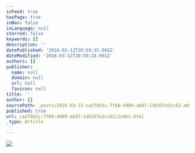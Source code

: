 ```yaml
---
inFeed: true
hasPage: true
inNav: false
inLanguage: null
starred: false
keywords: []
description: ''
datePublished: '2016-03-12T20:59:35.065Z'
dateModified: '2016-03-12T20:59:28.901Z'
authors: []
publisher:
  name: null
  domain: null
  url: null
  favicon: null
title: ''
author: []
sourcePath: _posts/2016-03-12-ca2f8d1c-7f60-4089-a8d7-1db35fe2cc62.md
published: true
url: ca2f8d1c-7f60-4089-a8d7-1db35fe2cc62/index.html
_type: Article

---
```

![](https://the-grid-user-content.s3-us-west-2.amazonaws.com/a92e1687-6be9-4da4-bf49-09bf853f7349.jpg)